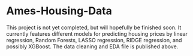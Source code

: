 # Ames-Housing-Data

This project is not yet completed, but will hopefully be finished soon. It currently features different models for predicting housing prices by linear regression, Random Forests, LASSO regression, RIDGE regression, and possibly XGBoost. The data cleaning and EDA file is published above.
